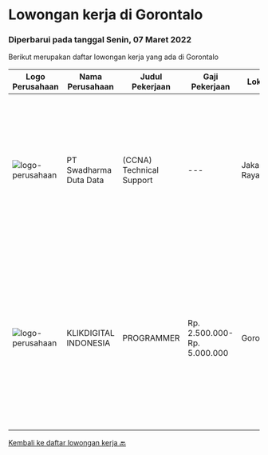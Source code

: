 
  # Lowongan kerja di Gorontalo

  ### Diperbarui pada tanggal Senin, 07 Maret 2022

  Berikut merupakan daftar lowongan kerja yang ada di Gorontalo

  |Logo Perusahaan | Nama Perusahaan | Judul Pekerjaan | Gaji Pekerjaan | Lokasi | Deskripsi | Tanggal diunggah | Pranala |
  | -------------- | --------------- | --------------- | --------- | --------- | -------------- | ------- | ----------- |
  |![logo-perusahaan](https://image-service-cdn.seek.com.au/c9726dd48637f2122e69fa4f05bdeddb6166e3b5/ee4dce1061f3f616224767ad58cb2fc751b8d2dc)|PT Swadharma Duta Data|(CCNA) Technical Support|---|Jakarta Raya|Kualifikasi : D3- S1 bidang Teknik Informatika, Ilmu Komputer Usia 20 - 30 tahun Pengalaman di bidang IT Network 1 - 2 Tahun Menguasai bidang IT...|Jumat, 18 Februari 2022|https://www.jobstreet.co.id/id/job/ccna-technical-support-3795046?token=0~3ccc90b6-cbed-4f5e-a450-bdce8616fc4a&sectionRank=1&jobId=jobstreet-id-job-3795046|
|![logo-perusahaan](https://image-service-cdn.seek.com.au/de38407b1a0125a89b91f68e0021ddc3c4689ef7/ee4dce1061f3f616224767ad58cb2fc751b8d2dc)|KLIKDIGITAL INDONESIA|PROGRAMMER|Rp. 2.500.000-Rp. 5.000.000|Gorontalo|Usia maksimal 35 Tahun Minimal D3 Semua jurusan Pengalaman kerja minimal 1 tahun Bisa bekerja dengan tim Memahami Node JS atau Electron Memahami alur...|Selasa, 15 Februari 2022|https://www.jobstreet.co.id/id/job/programmer-3791115?token=0~3ccc90b6-cbed-4f5e-a450-bdce8616fc4a&sectionRank=2&jobId=jobstreet-id-job-3791115|


  [Kembali ke daftar lowongan kerja 🔙](../README.md#daftar-lowongan-kerja)
  
